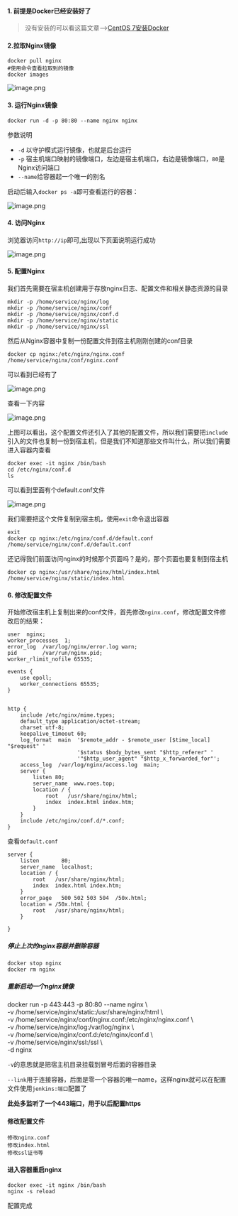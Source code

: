 #### 1.  前提是Docker已经安装好了

> 没有安装的可以看这篇文章-->[CentOS 7安装Docker]()



#### 2.拉取Nginx镜像

```shell
docker pull nginx
#使用命令查看拉取到的镜像
docker images
```
![image.png](https://upload-images.jianshu.io/upload_images/7100414-5b458e63101b1829.png?imageMogr2/auto-orient/strip%7CimageView2/2/w/1240)



#### 3. 运行Nginx镜像

```shell 
docker run -d -p 80:80 --name nginx nginx
```

参数说明

- ```-d``` 以守护模式运行镜像，也就是后台运行
- ```-p``` 宿主机端口映射的镜像端口，左边是宿主机端口，右边是镜像端口，```80```是Nginx访问端口
- ```--name```给容器起一个唯一的别名

启动后输入```docker ps -a```即可查看运行的容器：

![image.png](https://upload-images.jianshu.io/upload_images/7100414-7afe7820908b9b4f.png?imageMogr2/auto-orient/strip%7CimageView2/2/w/1240)



#### 4. 访问Nginx

浏览器访问```http://ip```即可,出现以下页面说明运行成功

![image.png](https://upload-images.jianshu.io/upload_images/7100414-9fa5415f42474bb1.png?imageMogr2/auto-orient/strip%7CimageView2/2/w/1240)

#### 5. 配置Nginx

我们首先需要在宿主机创建用于存放nginx日志、配置文件和相关静态资源的目录

```shell 
mkdir -p /home/service/nginx/log
mkdir -p /home/service/nginx/conf
mkdir -p /home/service/nginx/conf.d
mkdir -p /home/service/nginx/static
mkdir -p /home/service/nginx/ssl
```

然后从Nginx容器中复制一份配置文件到宿主机刚刚创建的conf目录

```shell
docker cp nginx:/etc/nginx/nginx.conf /home/service/nginx/conf/nginx.conf
```

可以看到已经有了

![image.png](https://upload-images.jianshu.io/upload_images/7100414-ca7a9b7741a1e5c6.png?imageMogr2/auto-orient/strip%7CimageView2/2/w/1240)


查看一下内容

![image.png](https://upload-images.jianshu.io/upload_images/7100414-ab8cf1d95c3aed82.png?imageMogr2/auto-orient/strip%7CimageView2/2/w/1240)


上图可以看出，这个配置文件还引入了其他的配置文件，所以我们需要把```include```引入的文件也复制一份到宿主机，但是我们不知道那些文件叫什么，所以我们需要进入容器内查看

```shell
docker exec -it nginx /bin/bash
cd /etc/nginx/conf.d
ls
```

可以看到里面有个default.conf文件

![image.png](https://upload-images.jianshu.io/upload_images/7100414-e884341bfed498c6.png?imageMogr2/auto-orient/strip%7CimageView2/2/w/1240)

我们需要把这个文件复制到宿主机，使用```exit```命令退出容器

```shell
exit
docker cp nginx:/etc/nginx/conf.d/default.conf /home/service/nginx/conf.d/default.conf
```

还记得我们前面访问nginx的时候那个页面吗？是的，那个页面也要复制到宿主机

```shell
docker cp nginx:/usr/share/nginx/html/index.html /home/service/nginx/static/index.html
```



#### 6. 修改配置文件

开始修改宿主机上复制出来的conf文件，首先修改```nginx.conf```，修改配置文件修改后的结果：

```nginx
user  nginx;
worker_processes  1;
error_log  /var/log/nginx/error.log warn;
pid        /var/run/nginx.pid;
worker_rlimit_nofile 65535;

events {
	use epoll;
	worker_connections 65535;
}


http {
    include /etc/nginx/mime.types;
	default_type application/octet-stream;
	charset utf-8;
	keepalive_timeout 60;
    log_format  main  '$remote_addr - $remote_user [$time_local] "$request" '
                      '$status $body_bytes_sent "$http_referer" '
                      '"$http_user_agent" "$http_x_forwarded_for"';
    access_log  /var/log/nginx/access.log  main;
    server {
        listen 80;
        server_name  www.roes.top;
	    location / {
	        root   /usr/share/nginx/html;
	        index  index.html index.htm;
	    }
	}
    include /etc/nginx/conf.d/*.conf;
}

```

查看```default.conf```

```nginx
server {
    listen       80;
    server_name  localhost;
    location / {
        root   /usr/share/nginx/html;
        index  index.html index.htm;
    }
    error_page   500 502 503 504  /50x.html;
    location = /50x.html {
        root   /usr/share/nginx/html;
    }

}

```

##### 停止上次的nginx容器并删除容器

```shell
docker stop nginx
docker rm nginx
```
##### 重新启动一个nginx镜像

 docker run -p 443:443 -p 80:80 --name nginx \  
    -v /home/service/nginx/static:/usr/share/nginx/html  \  
    -v /home/service/nginx/conf/nginx.conf:/etc/nginx/nginx.conf \    
    -v /home/service/nginx/log:/var/log/nginx  \   
    -v /home/service/nginx/conf.d:/etc/nginx/conf.d \   
    -v /home/service/nginx/ssl:/ssl \    
    -d nginx

```-v```的意思就是把宿主机目录挂载到冒号后面的容器目录

```--link```用于连接容器，后面是零一个容器的唯一name，这样nginx就可以在配置文件使用```jenkins:端口```配置了

**此处多监听了一个443端口，用于以后配置https**

#### 修改配置文件
	修改nginx.conf
	修改index.html
	修改ssl证书等
#### 进入容器重启nginx

```shell
docker exec -it nginx /bin/bash
nginx -s reload
```

配置完成





